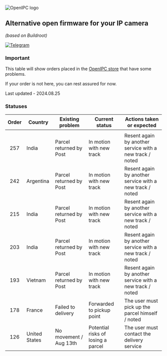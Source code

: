![OpenIPC logo][logo]

## Alternative open firmware for your IP camera
_(based on Buildroot)_

[![Telegram](https://openipc.org/images/telegram_button.svg)][telegram]

### Important

This table will show orders placed in the [OpenIPC store](https://store.openipc.org) that have some problems.

If your order is not here, you can rest assured for now.

Last updated - 2024.08.25

### Statuses

| Order | Country         | Existing problem        | Current status                     | Actions taken or expected                                |
|:-----:|-----------------|-------------------------|------------------------------------|----------------------------------------------------------|
|       |                 |                         |                                    |                                                          |
| 257   | India           | Parcel returned by Post | In motion with new track           | Resent again by another service with a new track / noted |
| 242   | Argentina       | Parcel returned by Post | In motion with new track           | Resent again by another service with a new track / noted |
| 215   | India           | Parcel returned by Post | In motion with new track           | Resent again by another service with a new track / noted |
| 203   | India           | Parcel returned by Post | In motion with new track           | Resent again by another service with a new track / noted |
| 193   | Vietnam         | Parcel returned by Post | In motion with new track           | Resent again by another service with a new track / noted |
| 178   | France          | Failed to delivery      | Forwarded to pickup point          | The user must pick up the parcel himself / noted         |
| 126   | United States   | No movement / Aug 13th  | Potential risks of losing a parcel | The user must contact the delivery service               |



[logo]: https://openipc.org/assets/openipc-logo-black.svg
[telegram]: https://openipc.org/our-channels
